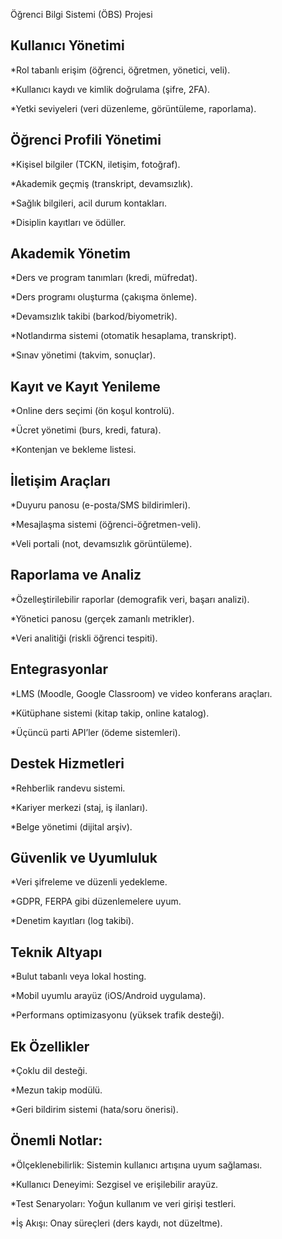 Öğrenci Bilgi Sistemi (ÖBS) Projesi 

## Kullanıcı Yönetimi

*Rol tabanlı erişim (öğrenci, öğretmen, yönetici, veli).

*Kullanıcı kaydı ve kimlik doğrulama (şifre, 2FA).

*Yetki seviyeleri (veri düzenleme, görüntüleme, raporlama).

## Öğrenci Profili Yönetimi

*Kişisel bilgiler (TCKN, iletişim, fotoğraf).

*Akademik geçmiş (transkript, devamsızlık).

*Sağlık bilgileri, acil durum kontakları.

*Disiplin kayıtları ve ödüller.

## Akademik Yönetim

*Ders ve program tanımları (kredi, müfredat).

*Ders programı oluşturma (çakışma önleme).

*Devamsızlık takibi (barkod/biyometrik).

*Notlandırma sistemi (otomatik hesaplama, transkript).

*Sınav yönetimi (takvim, sonuçlar).

## Kayıt ve Kayıt Yenileme

*Online ders seçimi (ön koşul kontrolü).

*Ücret yönetimi (burs, kredi, fatura).

*Kontenjan ve bekleme listesi.

## İletişim Araçları

*Duyuru panosu (e-posta/SMS bildirimleri).

*Mesajlaşma sistemi (öğrenci-öğretmen-veli).

*Veli portali (not, devamsızlık görüntüleme).

## Raporlama ve Analiz

*Özelleştirilebilir raporlar (demografik veri, başarı analizi).

*Yönetici panosu (gerçek zamanlı metrikler).

*Veri analitiği (riskli öğrenci tespiti).

## Entegrasyonlar

*LMS (Moodle, Google Classroom) ve video konferans araçları.

*Kütüphane sistemi (kitap takip, online katalog).

*Üçüncü parti API’ler (ödeme sistemleri).

## Destek Hizmetleri

*Rehberlik randevu sistemi.

*Kariyer merkezi (staj, iş ilanları).

*Belge yönetimi (dijital arşiv).

## Güvenlik ve Uyumluluk

*Veri şifreleme ve düzenli yedekleme.

*GDPR, FERPA gibi düzenlemelere uyum.

*Denetim kayıtları (log takibi).

## Teknik Altyapı

*Bulut tabanlı veya lokal hosting.

*Mobil uyumlu arayüz (iOS/Android uygulama).

*Performans optimizasyonu (yüksek trafik desteği).

## Ek Özellikler

*Çoklu dil desteği.

*Mezun takip modülü.

*Geri bildirim sistemi (hata/soru önerisi).

## Önemli Notlar:

*Ölçeklenebilirlik: Sistemin kullanıcı artışına uyum sağlaması.

*Kullanıcı Deneyimi: Sezgisel ve erişilebilir arayüz.

*Test Senaryoları: Yoğun kullanım ve veri girişi testleri.

*İş Akışı: Onay süreçleri (ders kaydı, not düzeltme).